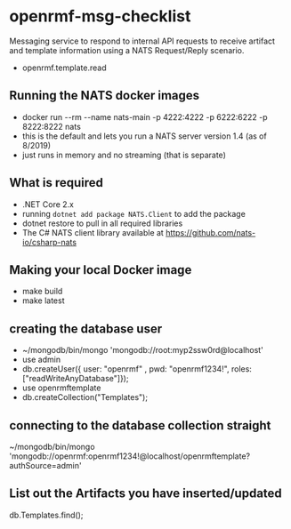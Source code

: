 # openrmf-msg-checklist
Messaging service to respond to internal API requests to receive artifact and template information using a NATS Request/Reply scenario.
* openrmf.template.read

## Running the NATS docker images
* docker run --rm --name nats-main -p 4222:4222 -p 6222:6222 -p 8222:8222 nats
* this is the default and lets you run a NATS server version 1.4 (as of 8/2019)
* just runs in memory and no streaming (that is separate)

## What is required
* .NET Core 2.x
* running `dotnet add package NATS.Client` to add the package
* dotnet restore to pull in all required libraries
* The C# NATS client library available at https://github.com/nats-io/csharp-nats

## Making your local Docker image
* make build
* make latest

## creating the database user
* ~/mongodb/bin/mongo 'mongodb://root:myp2ssw0rd@localhost'
* use admin
* db.createUser({ user: "openrmf" , pwd: "openrmf1234!", roles: ["readWriteAnyDatabase"]});
* use openrmftemplate
* db.createCollection("Templates");

## connecting to the database collection straight
~/mongodb/bin/mongo 'mongodb://openrmf:openrmf1234!@localhost/openrmftemplate?authSource=admin'

## List out the Artifacts you have inserted/updated
db.Templates.find();